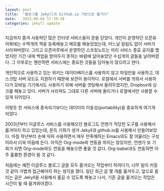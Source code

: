 ```yaml
---
layout: post
title:  "블로그를 Jekyll과 Github.io 기반으로 옮기다"
date:   2015-09-04 17:39:30
categories: jekyll update
---
```


지금까지 즐겨 사용하던 많은 인터넷 서비스들이 문을 닫았다. 개인이 운영하던 오픈유어북에는 수백개의 책을 등록해놓고 메모를 해놓았었는데, 어느날 알림도 없이 서버가 사라져버렸다. 그리고 오픈마루에서 운영하던 스프링노트는 미리 서비스 종료 공지를 했었지만 기간 내에 백업을 받아두지 못하는 바람에 담아놓았던 수십개의 글들을 날려버렸다. 그 이후로는 웬만하면 서비스에는 중요한 것들을 담아놓지 않으려고 한다.

개인적으로 사용하고 있는 위키는 데이터베이스를 사용하지 않고 파일만을 사용하고, 데스크탑 서버 모드도 지원하기 때문에 보관이 용이하다. 로컬에서 서버를 띄워서 사용하다가 모바일 기기에서도 사용하기 위해 서버를 셋팅해서 올려두었지만, Dropbox에 싱크를 해놓고 있다. 서버가 사라져도 그대로 다른 서버에 올리거나 로컬에서만 사용할 수 있게 되어있다.

이렇듯 한 서비스에 종속되기보다는 데이터의 이동성(portability)을 중요하게 여기게 되었다.

2003년부터 이글루스 서비스를 사용해오던 블로그도 언젠가 적당한 도구를 사용해서 옮겨야지 하고 있었는데, 문득 기회가 생겨 Jekyll과 github.io를 사용해서 만들어보았다. 마침 작년부터 손에 익혀 사용하면서 매우 만족해하는 Emacs와도 잘 어울리는 구성이라서 더욱 마음에 든다. 아직은 Org-mode와 연동을 하지는 않았지만, 언젠가 또 기회가 되면 Org-mode와도 연동을 해놓으면 좋을 것 같다. Org-babel과도 연동하면 아주 훌륭한 환경이 될 것 같다.

처음에는 예전 이글루스 블로그 글을 모두 옮겨오는 작업부터 하려다가, 너무 일이 커질 것 같아 가볍게 접근해야지 하는 생각을 했다. 일단 최근 글 몇 개를 옮겨두고, 앞으로 올리는 글은 Jekyll을 사용해서 옮길 수 있도록 해놓고 나서, 기존 글을 옮겨오는 작업은 시간이 될 때 옮겨와야겠다.
